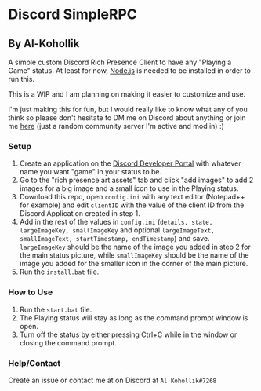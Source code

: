 # Discord SimpleRPC
## By Al-Kohollik
A simple custom Discord Rich Presence Client to have any "Playing a Game" status.
At least for now, [Node.js](https://nodejs.org/en/) is needed to be installed in order to run this.

This is a WIP and I am planning on making it easier to customize and use.

I'm just making this for fun, but I would really like to know what any of you think so please don't hesitate to DM me on Discord about anything or join me [here](https://discord.gg/ejMgVqFd) (just a random community server I'm active and mod in) :)


### Setup
1. Create an application on the [Discord Developer Portal](https://discord.com/developers/applications) with whatever name you want "game" in your status to be.
2. Go to the "rich presence art assets" tab and click "add images" to add 2 images for a big image and a small icon to use in the Playing status.
3. Download this repo, open `config.ini` with any text editor (Notepad++ for example) and edit `clientID` with the value of the client ID from the Discord Application created in step 1.
4. Add in the rest of the values in `config.ini` (`details, state, largeImageKey, smallImageKey` and optional `largeImageText, smallImageText, startTimestamp, endTimestamp`) and save. `largeImageKey` should be the name of the image you added in step 2 for the main status picture, while `smallImageKey` should be the name of the image you added for the smaller icon in the corner of the main picture.
5. Run the `install.bat` file.
### How to Use
1. Run the `start.bat` file.
2. The Playing status will stay as long as the command prompt window is open.
3. Turn off the status by either pressing Ctrl+C while in the window or closing the command prompt.

### Help/Contact
Create an issue or contact me at on Discord at `Al Kohollik#7268`
